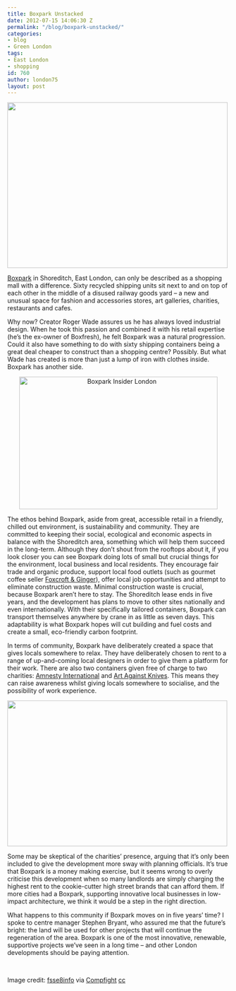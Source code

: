 ```yaml
---
title: Boxpark Unstacked
date: 2012-07-15 14:06:30 Z
permalink: "/blog/boxpark-unstacked/"
categories:
- blog
- Green London
tags:
- East London
- shopping
id: 760
author: london75
layout: post
---
```


<a href="/wp-content/uploads/2012/07/boxpark_row.jpg" rel="attachment wp-att-5192">
<img class="aligncenter size-full wp-image-5192" src="/wp-content/uploads/2012/07/boxpark_row.jpg" alt="" width="500" height="375" /></a>

  <p style="text-align: left">
    <a href="http://www.boxpark.co.uk/" target="_blank">Boxpark</a> in Shoreditch, East London, can only be described as a shopping mall with a difference. Sixty recycled shipping units sit next to and on top of each other in the middle of a disused railway goods yard – a new and unusual space for fashion and accessories stores, art galleries, charities, restaurants and cafes.
  </p>

  <p>
    Why now? Creator Roger Wade assures us he has always loved industrial design. When he took this passion and combined it with his retail expertise (he&#8217;s the ex-owner of Boxfresh), he felt Boxpark was a natural progression. Could it also have something to do with sixty shipping containers being a great deal cheaper to construct than a shopping centre? Possibly. But what Wade has created is more than just a lump of iron with clothes inside. Boxpark has another side.
  </p>

  <p style="text-align: center">
    <span style="text-align: center"><img class="aligncenter" src="http://think-work-play.com/wp-content/uploads/2011/12/boxpark1.jpg" alt="Boxpark Insider London" width="450" height="300" /></span>
  </p>

  <p>
    The ethos behind Boxpark, aside from great, accessible retail in a friendly, chilled out environment, is sustainability and community. They are committed to keeping their social, ecological and economic aspects in balance with the Shoreditch area, something which will help them succeed in the long-term. Although they don’t shout from the rooftops about it, if you look closer you can see Boxpark doing lots of small but crucial things for the environment, local business and local residents. They encourage fair trade and organic produce, support local food outlets (such as gourmet coffee seller <a href="http://www.foxcroftandginger.com/" target="_blank">Foxcroft & Ginger</a>), offer local job opportunities and attempt to eliminate construction waste. Minimal construction waste is crucial, because Boxpark aren’t here to stay. The Shoreditch lease ends in five years, and the development has plans to move to other sites nationally and even internationally. With their specifically tailored containers, Boxpark can transport themselves anywhere by crane in as little as seven days. This adaptability is what Boxpark hopes will cut building and fuel costs and create a small, eco-friendly carbon footprint.
  </p>

  <p>
    In terms of community, Boxpark have deliberately created a space that gives locals somewhere to relax. They have deliberately chosen to rent to a range of up-and-coming local designers in order to give them a platform for their work. There are also two containers given free of charge to two charities: <a href="http://www.amnesty.org/" target="_blank">Amnesty International</a> and <a href="http://www.artagainstknives.com/" target="_blank">Art Against Knives</a>. This means they can raise awareness whilst giving locals somewhere to socialise, and the possibility of work experience.
  </p>

  <p>
    <a href="/boxpark-unstacked/" rel="attachment wp-att-5193"><img class="aligncenter size-full wp-image-5193" src="/wp-content/uploads/2012/07/boxpark_shops.jpg" alt="" width="499" height="330" /></a>
  </p>

  <p>
    Some may be skeptical of the charities&#8217; presence, arguing that it&#8217;s only been included to give the development more sway with planning officials. It&#8217;s true that Boxpark is a money making exercise, but it seems wrong to overly criticise this development when so many landlords are simply charging the highest rent to the cookie-cutter high street brands that can afford them. If more cities had a Boxpark, supporting innovative local businesses in low-impact architecture, we think it would be a step in the right direction.
  </p>

  <p>
    What happens to this community if Boxpark moves on in five years&#8217; time? I spoke to centre manager Stephen Bryant, who assured me that the future&#8217;s bright: the land will be used for other projects that will continue the regeneration of the area. Boxpark is one of the most innovative, renewable, supportive projects we&#8217;ve seen in a long time – and other London developments should be paying attention.
  </p>

  <p>
    &nbsp;
  </p>

  <p>
    Image credit: <a href="http://www.flickr.com/photos/37031529@N00/8685767778/">fsse8info</a> via <a href="http://compfight.com">Compfight</a> <a href="http://creativecommons.org/licenses/by-sa/2.0/">cc</a>
  </p>
